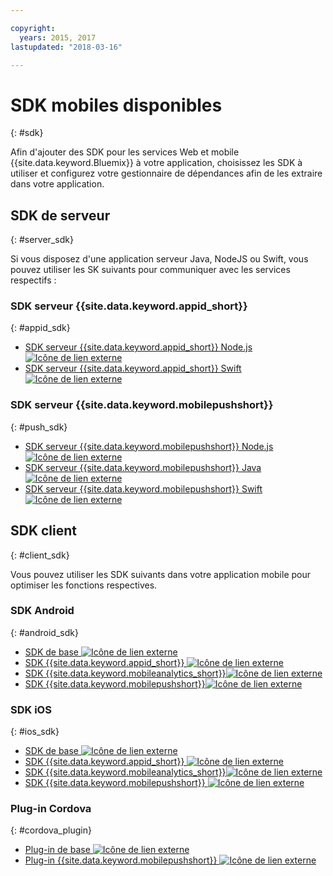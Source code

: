 ```yaml
---

copyright:
  years: 2015, 2017
lastupdated: "2018-03-16"

---
```

# SDK mobiles disponibles
{: #sdk}

Afin d'ajouter des SDK pour les services Web et mobile {{site.data.keyword.Bluemix}} à votre application, choisissez les
SDK à utiliser et configurez votre gestionnaire de dépendances afin de
les extraire dans votre application.


## SDK de serveur
{: #server_sdk}

Si vous disposez d'une application serveur Java, NodeJS ou Swift, vous pouvez utiliser les SK suivants pour communiquer avec les services respectifs :


### SDK serveur {{site.data.keyword.appid_short}}
{: #appid_sdk}

- [SDK serveur {{site.data.keyword.appid_short}} Node.js ![Icône de lien externe](../../icons/launch-glyph.svg "Icône de lien externe")](https://github.com/ibm-cloud-security/appid-serversdk-nodejs)
- [SDK serveur {{site.data.keyword.appid_short}} Swift![Icône de lien externe](../../icons/launch-glyph.svg "Icône de lien externe")](https://github.com/ibm-cloud-security/appid-serversdk-swift)

### SDK serveur {{site.data.keyword.mobilepushshort}}
{: #push_sdk}

- [SDK serveur {{site.data.keyword.mobilepushshort}} Node.js![Icône de lien externe](../../icons/launch-glyph.svg "Icône de lien externe")](https://github.com/ibm-bluemix-mobile-services/bms-pushnotifications-serversdk-nodejs)
- [SDK serveur {{site.data.keyword.mobilepushshort}} Java![Icône de lien externe](../../icons/launch-glyph.svg "Icône de lien externe")](https://github.com/ibm-bluemix-mobile-services/bms-pushnotifications-serversdk-java)
- [SDK serveur {{site.data.keyword.mobilepushshort}} Swift![Icône de lien externe](../../icons/launch-glyph.svg "Icône de lien externe")](https://github.com/ibm-bluemix-mobile-services/bms-pushnotifications-serversdk-swift)


## SDK client
{: #client_sdk}

Vous pouvez utiliser les SDK suivants dans votre application mobile pour optimiser les fonctions respectives. 


### SDK Android
{: #android_sdk}

- [SDK de base ![Icône de lien externe](../../icons/launch-glyph.svg "Icône de lien externe")](https://github.com/ibm-bluemix-mobile-services/bms-clientsdk-android-core)
- [SDK {{site.data.keyword.appid_short}} ![Icône de lien externe](../../icons/launch-glyph.svg "Icône de lien externe")](https://github.com/ibm-cloud-security/appid-clientsdk-android)
- [SDK {{site.data.keyword.mobileanalytics_short}}![Icône de lien externe](../../icons/launch-glyph.svg "Icône de lien externe")](https://github.com/ibm-bluemix-mobile-services/bms-clientsdk-android-analytics)
- [SDK {{site.data.keyword.mobilepushshort}}![Icône de lien externe](../../icons/launch-glyph.svg "Icône de lien externe")](https://github.com/ibm-bluemix-mobile-services/bms-clientsdk-android-push)


### SDK iOS
{: #ios_sdk}

- [SDK de base ![Icône de lien externe](../../icons/launch-glyph.svg "Icône de lien externe")](https://github.com/ibm-bluemix-mobile-services/bms-clientsdk-swift-core)
- [SDK {{site.data.keyword.appid_short}} ![Icône de lien externe](../../icons/launch-glyph.svg "Icône de lien externe")](https://github.com/ibm-cloud-security/appid-clientsdk-swift)
- [SDK {{site.data.keyword.mobileanalytics_short}}![Icône de lien externe](../../icons/launch-glyph.svg "Icône de lien externe")](https://github.com/ibm-bluemix-mobile-services/bms-clientsdk-swift-analytics)
- [SDK {{site.data.keyword.mobilepushshort}} ![Icône de lien externe](../../icons/launch-glyph.svg "Icône de lien externe")](https://github.com/ibm-bluemix-mobile-services/bms-clientsdk-swift-push)


### Plug-in Cordova
{: #cordova_plugin}

- [Plug-in
de base ![Icône de lien externe](../../icons/launch-glyph.svg "Icône de lien externe")](https://github.com/ibm-bluemix-mobile-services/bms-clientsdk-cordova-plugin-core)
- [Plug-in {{site.data.keyword.mobilepushshort}} ![Icône de lien externe](../../icons/launch-glyph.svg "Icône de lien externe")](https://github.com/ibm-bluemix-mobile-services/bms-clientsdk-cordova-plugin-push)


